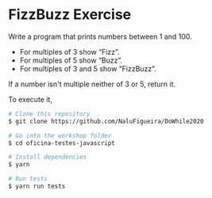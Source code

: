 # FizzBuzz Exercise

Write a program that prints numbers between 1 and 100.
- For multiples of 3 show “Fizz”. 
- For multiples of 5 show “Buzz”. 
- For multiples of 3 and 5 show “FizzBuzz”.

If a number isn't multiple neither of 3 or 5, return it.

To execute it,

```bash
# Clone this repository
$ git clone https://github.com/NaluFigueira/DoWhile2020

# Go into the workshop folder
$ cd oficina-testes-javascript

# Install dependencies
$ yarn

# Run tests
$ yarn run tests
```
